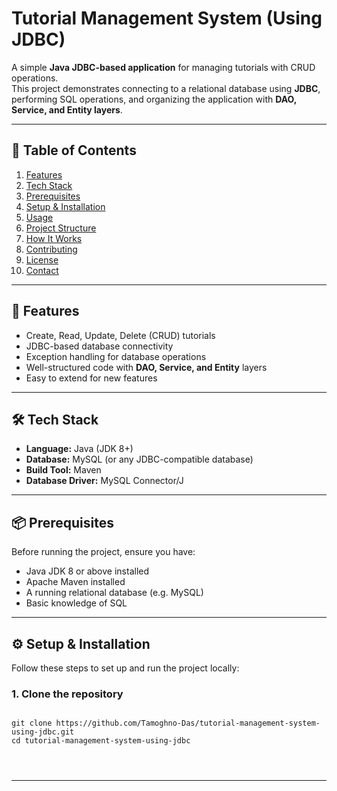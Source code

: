 # Tutorial Management System (Using JDBC)

A simple **Java JDBC-based application** for managing tutorials with CRUD operations.  
This project demonstrates connecting to a relational database using **JDBC**, performing SQL operations, and organizing the application with **DAO, Service, and Entity layers**.

---

## 📑 Table of Contents

1. [Features](#features)  
2. [Tech Stack](#tech-stack)  
3. [Prerequisites](#prerequisites)  
4. [Setup & Installation](#setup--installation)  
5. [Usage](#usage)  
6. [Project Structure](#project-structure)  
7. [How It Works](#how-it-works)  
8. [Contributing](#contributing)  
9. [License](#license)  
10. [Contact](#contact)  

---

## 🚀 Features

- Create, Read, Update, Delete (CRUD) tutorials  
- JDBC-based database connectivity  
- Exception handling for database operations  
- Well-structured code with **DAO, Service, and Entity** layers  
- Easy to extend for new features  

---

## 🛠 Tech Stack

- **Language:** Java (JDK 8+)  
- **Database:** MySQL (or any JDBC-compatible database)  
- **Build Tool:** Maven  
- **Database Driver:** MySQL Connector/J  

---

## 📦 Prerequisites

Before running the project, ensure you have:

- Java JDK 8 or above installed  
- Apache Maven installed  
- A running relational database (e.g. MySQL)  
- Basic knowledge of SQL  

---

## ⚙️ Setup & Installation

Follow these steps to set up and run the project locally:

### 1. Clone the repository
<pre>
<code>
git clone https://github.com/Tamoghno-Das/tutorial-management-system-using-jdbc.git
cd tutorial-management-system-using-jdbc
</pre>
</code>

---

